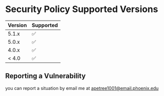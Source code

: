 # Security Policy Supported Versions

| Version | Supported          |
| ------- | ------------------ |
| 5.1.x   | ✅                 |
| 5.0.x   | ✅                 |
| 4.0.x   | ✅                 |
| < 4.0   | ✅                 |

## Reporting a Vulnerability

you can report a situation by email me at 
<apetree1001@email.phoenix.edu>



